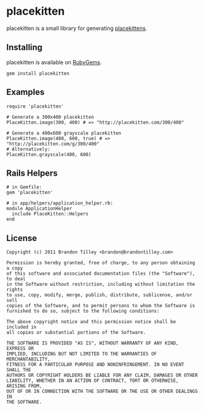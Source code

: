 placekitten
===========

placekitten is a small library for generating [placekittens](http://placekitten.com/).

Installing
----------

placekitten is available on [RubyGems](http://rubygems.org/gems/placekitten).

    gem install placekitten

Examples
--------

    require 'placekitten'

    # Generate a 300x400 placekitten
    PlaceKitten.image(300, 400) # => "http://placekitten.com/300/400"

    # Generate a 400x600 grayscale placekitten
    PlaceKitten.image(400, 600, true) # => "http://placekitten.com/g/300/400"
    # Alternatively:
    PlaceKitten.grayscale(400, 600)

Rails Helpers
-------------

    # in Gemfile:
    gem 'placekitten'

    # in app/helpers/application_helper.rb:
    module ApplicationHelper
      include PlaceKitten::Helpers
    end

License
-------

    Copyright (c) 2011 Brandon Tilley <brandon@brandontilley.com>

    Permission is hereby granted, free of charge, to any person obtaining a copy
    of this software and associated documentation files (the "Software"), to deal
    in the Software without restriction, including without limitation the rights
    to use, copy, modify, merge, publish, distribute, sublicense, and/or sell
    copies of the Software, and to permit persons to whom the Software is
    furnished to do so, subject to the following conditions:

    The above copyright notice and this permission notice shall be included in
    all copies or substantial portions of the Software.

    THE SOFTWARE IS PROVIDED "AS IS", WITHOUT WARRANTY OF ANY KIND, EXPRESS OR
    IMPLIED, INCLUDING BUT NOT LIMITED TO THE WARRANTIES OF MERCHANTABILITY,
    FITNESS FOR A PARTICULAR PURPOSE AND NONINFRINGEMENT. IN NO EVENT SHALL THE
    AUTHORS OR COPYRIGHT HOLDERS BE LIABLE FOR ANY CLAIM, DAMAGES OR OTHER
    LIABILITY, WHETHER IN AN ACTION OF CONTRACT, TORT OR OTHERWISE, ARISING FROM,
    OUT OF OR IN CONNECTION WITH THE SOFTWARE OR THE USE OR OTHER DEALINGS IN
    THE SOFTWARE.
